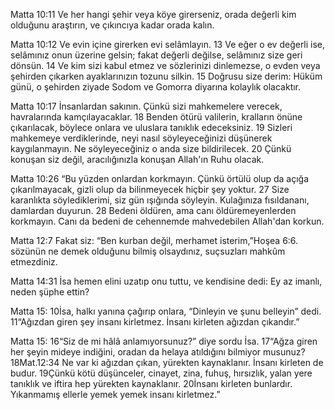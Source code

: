  Matta 10:11 Ve her hangi şehir veya köye girerseniz, orada değerli kim olduğunu araştırın, ve çıkıncıya kadar orada kalın.

 Matta 10:12 Ve evin içine girerken evi selâmlayın. 13 Ve eğer o ev değerli ise, selâmınız onun üzerine gelsin; fakat değerli değilse, selâmınız size geri dönsün. 14 Ve kim sizi kabul etmez ve sözlerinizi dinlemezse, o evden veya şehirden çıkarken ayaklarınızın tozunu silkin. 15 Doğrusu size derim: Hüküm günü, o şehirden ziyade Sodom ve Gomorra diyarına kolaylık olacaktır. 
 
 Matta 10:17 İnsanlardan sakının. Çünkü sizi mahkemelere verecek, havralarında kamçılayacaklar. 18 Benden ötürü valilerin, kralların önüne çıkarılacak, böylece onlara ve uluslara tanıklık edeceksiniz. 19 Sizleri mahkemeye verdiklerinde, neyi nasıl söyleyeceğinizi düşünerek kaygılanmayın. Ne söyleyeceğiniz o anda size bildirilecek. 20 Çünkü konuşan siz değil, aracılığınızla konuşan Allah'ın Ruhu olacak.
 
 Matta 10:26 “Bu yüzden onlardan korkmayın. Çünkü örtülü olup da açığa çıkarılmayacak, gizli olup da bilinmeyecek hiçbir şey yoktur. 27 Size karanlıkta söylediklerimi, siz gün ışığında söyleyin. Kulağınıza fısıldananı, damlardan duyurun. 28 Bedeni öldüren, ama canı öldüremeyenlerden korkmayın. Canı da bedeni de cehennemde mahvedebilen Allah'dan korkun.
 
 Matta 12:7 Fakat siz: “Ben kurban değil, merhamet isterim,”Hoşea 6:6. sözünün ne demek olduğunu bilmiş olsaydınız, suçsuzları mahkûm etmezdiniz.

 Matta 14:31 İsa hemen elini uzatıp onu tuttu, ve kendisine dedi: Ey az imanlı, neden şüphe ettin?
 
 Matta 15: 10İsa, halkı yanına çağırıp onlara, “Dinleyin ve şunu belleyin” dedi. 11“Ağızdan giren şey insanı kirletmez. İnsanı kirleten ağızdan çıkandır.”
 
 Matta 15: 16“Siz de mi hâlâ anlamıyorsunuz?” diye sordu İsa. 17“Ağza giren her şeyin mideye indiğini, oradan da helaya atıldığını bilmiyor musunuz? 18Mat.12:34 Ne var ki ağızdan çıkan, yürekten kaynaklanır. İnsanı kirleten de budur. 19Çünkü kötü düşünceler, cinayet, zina, fuhuş, hırsızlık, yalan yere tanıklık ve iftira hep yürekten kaynaklanır. 20İnsanı kirleten bunlardır. Yıkanmamış ellerle yemek yemek insanı kirletmez.”
 
 
 
 
 
 
 
